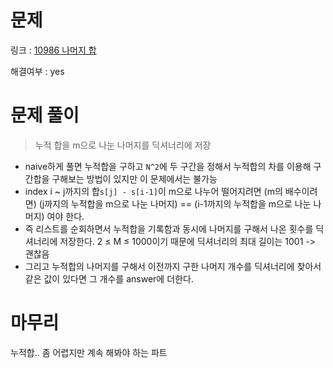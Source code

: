 # 문제
링크 : [10986 나머지 합](https://www.acmicpc.net/problem/10986)

해결여부 : yes

# 문제 풀이
> 누적 합을 m으로 나눈 나머지를 딕셔너리에 저장
- naive하게 풀면 누적합을 구하고 `N^2`에 두 구간을 정해서 누적합의 차를 이용해 구간합을 구해보는 방법이 있지만 이 문제에서는 불가능
- index i ~ j까지의 합`s[j] - s[i-1]`이 m으로 나누어 떨어지려면 (m의 배수이려면) (j까지의 누적합을 m으로 나눈 나머지) == (i-1까지의 누적합을 m으로 나눈 나머지) 여야 한다.
- 즉 리스트를 순회하면서 누적합을 기록함과 동시에 나머지를 구해서 나온 횟수를 딕셔너리에 저장한다. 2 ≤ M ≤ 1000이기 때문에 딕셔너리의 최대 길이는 1001 -> 괜찮음
- 그리고 누적합의 나머지를 구해서 이전까지 구한 나머지 개수를 딕셔너리에 찾아서 같은 값이 있다면 그 개수를 answer에 더한다.

# 마무리
누적합.. 좀 어렵지만 계속 해봐야 하는 파트